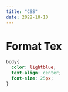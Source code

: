 ```yaml
---
title: "CSS"
date: 2022-10-10
---
```


# Format Tex
```css
body{
  color: lightblue;
  text-align: center;
  font-size: 25px;
}
```
